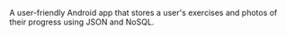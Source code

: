 A user-friendly Android app that stores a user's exercises and photos of their progress using JSON and NoSQL. 
